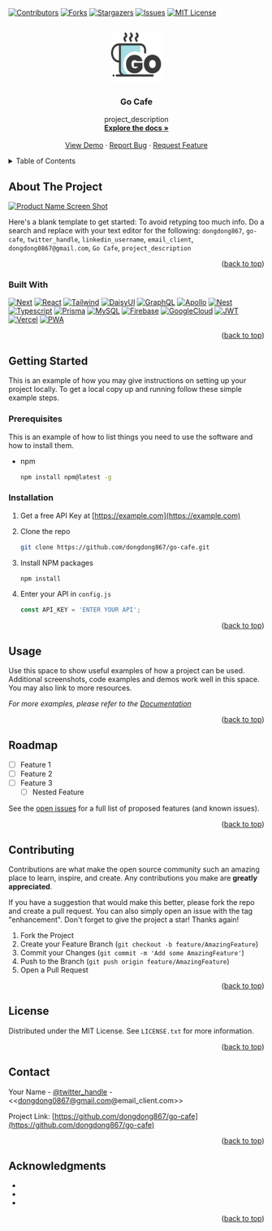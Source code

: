 <!-- Improved compatibility of back to top link: See: https://github.com/othneildrew/Best-README-Template/pull/73 -->
<a name="readme-top"></a>
<!--
*** Thanks for checking out the Best-README-Template. If you have a suggestion
*** that would make this better, please fork the repo and create a pull request
*** or simply open an issue with the tag "enhancement".
*** Don't forget to give the project a star!
*** Thanks again! Now go create something AMAZING! :D
-->

<!-- PROJECT SHIELDS -->
<!--
*** I'm using markdown "reference style" links for readability.
*** Reference links are enclosed in brackets [ ] instead of parentheses ( ).
*** See the bottom of this document for the declaration of the reference variables
*** for contributors-url, forks-url, etc. This is an optional, concise syntax you may use.
*** https://www.markdownguide.org/basic-syntax/#reference-style-links
-->
[![Contributors][contributors-shield]][contributors-url]
[![Forks][forks-shield]][forks-url]
[![Stargazers][stars-shield]][stars-url]
[![Issues][issues-shield]][issues-url]
[![MIT License][license-shield]][license-url]

<!-- PROJECT LOGO -->
<br />
<div align="center">
  <a href="https://github.com/dongdong867/go-cafe">
    <img src="frontend/public/images/logo.png" alt="Logo" width="100" height="100">
  </a>

<h3 align="center">Go Cafe</h3>

  <p align="center">
    project_description
    <br />
    <a href="https://github.com/dongdong867/go-cafe"><strong>Explore the docs »</strong></a>
    <br />
    <br />
    <a href="https://github.com/dongdong867/go-cafe">View Demo</a>
    ·
    <a href="https://github.com/dongdong867/go-cafe/issues">Report Bug</a>
    ·
    <a href="https://github.com/dongdong867/go-cafe/issues">Request Feature</a>
  </p>
</div>

<!-- TABLE OF CONTENTS -->
<details>
  <summary>Table of Contents</summary>
  <ol>
    <li>
      <a href="#about-the-project">About The Project</a>
      <ul>
        <li><a href="#built-with">Built With</a></li>
      </ul>
    </li>
    <li>
      <a href="#getting-started">Getting Started</a>
      <ul>
        <li><a href="#prerequisites">Prerequisites</a></li>
        <li><a href="#installation">Installation</a></li>
      </ul>
    </li>
    <li><a href="#usage">Usage</a></li>
    <li><a href="#roadmap">Roadmap</a></li>
    <li><a href="#contributing">Contributing</a></li>
    <li><a href="#license">License</a></li>
    <li><a href="#contact">Contact</a></li>
    <li><a href="#acknowledgments">Acknowledgments</a></li>
  </ol>
</details>

<!-- ABOUT THE PROJECT -->
## About The Project

[![Product Name Screen Shot][product-screenshot]](https://example.com)

Here's a blank template to get started: To avoid retyping too much info. Do a search and replace with your text editor for the following: `dongdong867`, `go-cafe`, `twitter_handle`, `linkedin_username`, `email_client`, `dongdong0867@gmail.com`, `Go Cafe`, `project_description`

<p align="right">(<a href="#readme-top">back to top</a>)</p>

### Built With

[![Next][Next.js]][Next-url]
[![React][React.js]][React-url]
[![Tailwind][TailwindCSS]][Tailwind-url]
[![DaisyUI][DaisyUI]][Daisy-url]
[![GraphQL][GraphQL]][GraphQL-url]
[![Apollo][Apollo]][Apollo-url]
[![Nest][Nest.js]][Nest-url]
[![Typescript][Typescript]][Typescript-url]
[![Prisma][Prisma]][Prisma-url]
[![MySQL][MySQL]][MySQL-url]
[![Firebase][Firebase]][Firebase-url]
[![GoogleCloud][GoogleCloud]][GoogleCloud-url]
[![JWT][JWT]][JWT-url]
[![Vercel][Vercel]][Vercel-url]
[![PWA][PWA]][PWA-url]

<p align="right">(<a href="#readme-top">back to top</a>)</p>

<!-- GETTING STARTED -->
## Getting Started

This is an example of how you may give instructions on setting up your project locally.
To get a local copy up and running follow these simple example steps.

### Prerequisites

This is an example of how to list things you need to use the software and how to install them.

* npm

  ```sh
  npm install npm@latest -g
  ```

### Installation

1. Get a free API Key at [https://example.com](https://example.com)
2. Clone the repo

   ```sh
   git clone https://github.com/dongdong867/go-cafe.git
   ```

3. Install NPM packages

   ```sh
   npm install
   ```

4. Enter your API in `config.js`

   ```js
   const API_KEY = 'ENTER YOUR API';
   ```

<p align="right">(<a href="#readme-top">back to top</a>)</p>

<!-- USAGE EXAMPLES -->
## Usage

Use this space to show useful examples of how a project can be used. Additional screenshots, code examples and demos work well in this space. You may also link to more resources.

_For more examples, please refer to the [Documentation](https://example.com)_

<p align="right">(<a href="#readme-top">back to top</a>)</p>

<!-- ROADMAP -->
## Roadmap

* [ ] Feature 1
* [ ] Feature 2
* [ ] Feature 3
  * [ ] Nested Feature

See the [open issues](https://github.com/dongdong867/go-cafe/issues) for a full list of proposed features (and known issues).

<p align="right">(<a href="#readme-top">back to top</a>)</p>

<!-- CONTRIBUTING -->
## Contributing

Contributions are what make the open source community such an amazing place to learn, inspire, and create. Any contributions you make are **greatly appreciated**.

If you have a suggestion that would make this better, please fork the repo and create a pull request. You can also simply open an issue with the tag "enhancement".
Don't forget to give the project a star! Thanks again!

1. Fork the Project
2. Create your Feature Branch (`git checkout -b feature/AmazingFeature`)
3. Commit your Changes (`git commit -m 'Add some AmazingFeature'`)
4. Push to the Branch (`git push origin feature/AmazingFeature`)
5. Open a Pull Request

<p align="right">(<a href="#readme-top">back to top</a>)</p>

<!-- LICENSE -->
## License

Distributed under the MIT License. See `LICENSE.txt` for more information.

<p align="right">(<a href="#readme-top">back to top</a>)</p>

<!-- CONTACT -->
## Contact

Your Name - [@twitter_handle](https://twitter.com/twitter_handle) - <<<dongdong0867@gmail.com>@email_client.com>>

Project Link: [https://github.com/dongdong867/go-cafe](https://github.com/dongdong867/go-cafe)

<p align="right">(<a href="#readme-top">back to top</a>)</p>

<!-- ACKNOWLEDGMENTS -->
## Acknowledgments

* []()
* []()
* []()

<p align="right">(<a href="#readme-top">back to top</a>)</p>

<!-- MARKDOWN LINKS & IMAGES -->
<!-- https://www.markdownguide.org/basic-syntax/#reference-style-links -->
[contributors-shield]: https://img.shields.io/github/contributors/dongdong867/go-cafe.svg?style=for-the-badge
[contributors-url]: https://github.com/dongdong867/go-cafe/graphs/contributors
[forks-shield]: https://img.shields.io/github/forks/dongdong867/go-cafe.svg?style=for-the-badge
[forks-url]: https://github.com/dongdong867/go-cafe/network/members
[stars-shield]: https://img.shields.io/github/stars/dongdong867/go-cafe.svg?style=for-the-badge
[stars-url]: https://github.com/dongdong867/go-cafe/stargazers
[issues-shield]: https://img.shields.io/github/issues/dongdong867/go-cafe.svg?style=for-the-badge
[issues-url]: https://github.com/dongdong867/go-cafe/issues
[license-shield]: https://img.shields.io/github/license/dongdong867/go-cafe.svg?style=for-the-badge
[license-url]: https://github.com/dongdong867/go-cafe/blob/master/LICENSE.txt
[product-screenshot]: images/screenshot.png
[Next.js]: https://img.shields.io/badge/next.js-000000?style=for-the-badge&logo=nextdotjs&logoColor=white
[Next-url]: https://nextjs.org/
[React.js]: https://img.shields.io/badge/ReactJS-20232A?style=for-the-badge&logo=react&logoColor=61DAFB
[React-url]: https://reactjs.org/
[TailwindCSS]:https://img.shields.io/badge/Tailwind_CSS-38B2AC?style=for-the-badge&logo=tailwind-css&logoColor=white
[Tailwind-url]: https://tailwindcss.com
[DaisyUI]: https://img.shields.io/badge/DaisyUI-4f14ee?style=for-the-badge&logo=daisyui&logoColor=white
[Daisy-url]: https://daisyui.com
[GraphQL]: https://img.shields.io/badge/GraphQL-e10098?style=for-the-badge&logo=graphql&logoColor=white
[GraphQL-url]: https://graphql.org
[Apollo]: https://img.shields.io/badge/Apollo-1c223e?style=for-the-badge&logo=apollographql&logoColor=white
[Apollo-url]: https://apollographql.com
[Nest.js]: https://img.shields.io/badge/Nest.js-DD0031?style=for-the-badge&logo=nestjs&logoColor=white
[Nest-url]: https://nestjs.com
[Typescript]: https://img.shields.io/badge/TypeScript-007ACC?style=for-the-badge&logo=typescript&logoColor=white
[Typescript-url]: https://www.typescriptlang.org
[Prisma]: https://img.shields.io/badge/Prisma-1b202b?style=for-the-badge&logo=Prisma&logoColor=white
[Prisma-url]: https://prisma.io
[MySQL]: https://img.shields.io/badge/MySQL-32738c?style=for-the-badge&logo=mysql&logoColor=white
[MySQL-url]: https://mysql.com
[Firebase]: https://img.shields.io/badge/Firebase-e3a71e?style=for-the-badge&logo=Firebase&logoColor=white
[Firebase-url]: https://firebase.com
[GoogleCloud]: https://img.shields.io/badge/Google_Cloud-4285F4?style=for-the-badge&logo=google-cloud&logoColor=white
[GoogleCloud-url]: https://cloud.google.com
[JWT]: https://img.shields.io/badge/JWT-000000?style=for-the-badge&logo=json-web-tokens&logoColor=pink
[JWT-url]: https://jwt.io
[Vercel]:https://img.shields.io/badge/Vercel-000000?style=for-the-badge&logo=vercel&logoColor=white
[Vercel-url]: https://vercel.com
[PWA]: https://img.shields.io/badge/PWA-000000?style=for-the-badge&logo=pwa&logoColor=white
[PWA-url]: https://web.dev/progressive-web-apps/
